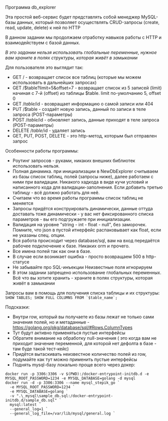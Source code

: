 Программа db_explorer

Эта простой веб-сервис будет представлять собой менеджер MySQL-базы данных, который позволяет осуществлять CRUD-запросы (create, read, update, delete) к ней по HTTP

В данном задании мы продолжаем отработку навыков работы с HTTP и взаимодействуем с базой данных.

*В это задании нельзя использовать глобальные переменные, нужное вам храните в полях структуры, которая живёт в замыкании*

Для пользователя это выглядит так:
* GET / - возвращает список все таблиц (которые мы можем использовать в дальнейших запросах)
* GET /$table?limit=5&offset=7 - возвращает список из 5 записей (limit) начиная с 7-й (offset) из таблицы $table. limit по-умолчанию 5, offset 0
* GET /$table/$id - возвращает информацию о самой записи или 404
* PUT /$table - создаёт новую запись, данный по записи в теле запроса (POST-параметры)
* POST /$table/$id - обновляет запись, данные приходят в теле запроса (POST-параметры)
* DELETE /$table/$id - удаляет запись
* GET, PUT, POST, DELETE - это http-метод, которым был отправлен запрос

Особенности работы программы:
* Роутинг запросов - руками, никаких внешних библиотек использовать нельзя.
* Полная динамика. при инициализации в NewDbExplorer считываем из базы список таблиц, полей (запросы ниже), далее работаем с ними при валидации. Никакого хадкода в виде кучи условий и написанного кода для валидации-заполнения. Если добавить третью таблицу - всё должно работать для неё.
* Считаем что во время работы программы список таблиц не меняется
* Запросы придётся конструировать динамически, данные оттуда доставать тоже динамически - у вас нет фиксированного списка параметров - вы его подгружаете при инициализации.
* Валидация на уровне "string - int - float - null", без заморочек. Помните, что json в пустой итнерфейс распаковывает как float, если не указаны спец. опции.
* Вся работа происходит через database/sql, вам на вход передаётся рабочее подключение к базе. Никаких orm и прочего.
* Все имена полей так как они в базе.
* В случае если возникает ошибка - просто возвращаем 500 в http-статусе
* Не забывайте про SQL-инъекции
Неизвестные поля игнорируем
* В этом задании запрещено использование глобальных переменных. Всё что вы хотите хранить - храните в полях структуры, которая живёт в замыкании

Запросы вам в помощь для получения списка таблицы и их структуры:
``
SHOW TABLES;
SHOW FULL COLUMNS FROM `$table_name`;
``

Подсказки:
* Внутри row, который вы получаете из базы лежат не только сами значения полей, но и метаданные - https://golang.org/pkg/database/sql/#Rows.ColumnTypes
* Тут будут активно применяться пустые интерфейсы
* Обратите внимание на обработку null-значения ( это когда вам не приходит значение переменной, для которой нет дефолта в базе - там буде такой тест-кейс)
* Придётся вытаскивать неизвестное количество полей из row, подумайте как тут можно применить пустые интерфейсы
* Поднять mysql-базу локально проще всего через докер:
```
docker run -p 3306:3306 -v $(PWD):/docker-entrypoint-initdb.d -e MYSQL_ROOT_PASSWORD=1234 -e MYSQL_DATABASE=golang -d mysql
docker run -d -p 3306:3306 --name mysql_stepik_go `
  -e MYSQL_ROOT_PASSWORD=1234 `
  -e MYSQL_DATABASE=golang `
  -v ".\_mysql\sample_db.sql:/docker-entrypoint-initdb.d/sample_db.sql" `
  mysql:latest `
  --general_log=1 `
  --general_log_file=/var/lib/mysql/general.log `
  
```